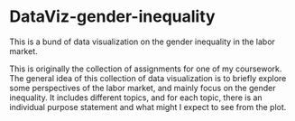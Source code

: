 # DataViz-gender-inequality
This is a bund of data visualization on the gender inequality in the labor market.

This is originally the collection of assignments for one of my coursework. The general idea of this collection of data visualization is to briefly explore some perspectives of the labor market, and mainly focus on the gender inequality. It includes different topics, and for each topic, there is an individual purpose statement and what might I expect to see from the plot.

